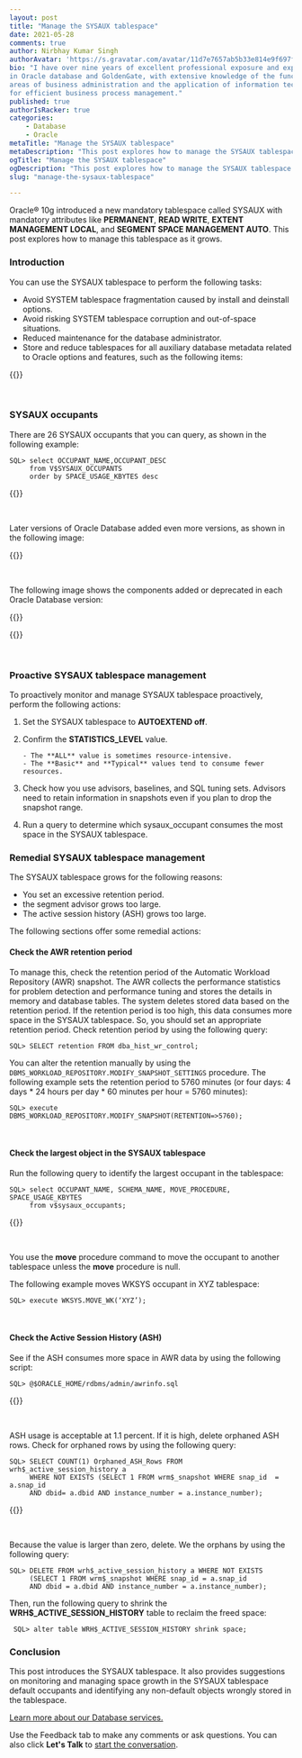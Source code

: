 ```yaml
---
layout: post
title: "Manage the SYSAUX tablespace"
date: 2021-05-28
comments: true
author: Nirbhay Kumar Singh
authorAvatar: 'https://s.gravatar.com/avatar/11d7e7657ab5b33e814e9f697fec368c'
bio: "I have over nine years of excellent professional exposure and experience
in Oracle database and GoldenGate, with extensive knowledge of the functional
areas of business administration and the application of information technology
for efficient business process management."
published: true
authorIsRacker: true
categories:
    - Database
    - Oracle
metaTitle: "Manage the SYSAUX tablespace"
metaDescription: "This post explores how to manage the SYSAUX tablespace as it grows."
ogTitle: "Manage the SYSAUX tablespace"
ogDescription: "This post explores how to manage the SYSAUX tablespace as it grows."
slug: "manage-the-sysaux-tablespace"

---
```


Oracle&reg; 10g introduced a new mandatory tablespace called SYSAUX with
mandatory attributes like **PERMANENT**, **READ WRITE**,
**EXTENT MANAGEMENT LOCAL**, and **SEGMENT SPACE MANAGEMENT AUTO**. This post
explores how to manage this tablespace as it grows.

<!--more-->

### Introduction

You can use the SYSAUX tablespace to perform the following tasks:

- Avoid SYSTEM tablespace fragmentation caused by install and deinstall options.
- Avoid risking  SYSTEM tablespace corruption and out-of-space situations.
- Reduced maintenance for the database administrator.
- Store and reduce tablespaces for all auxiliary database metadata related to
  Oracle options and features, such as the following items:

{{<img src="Picture1.png" title="" alt="">}}

</br>

### SYSAUX occupants

There are 26 SYSAUX occupants that you can query, as shown in the following
example:

    SQL> select OCCUPANT_NAME,OCCUPANT_DESC
         from V$SYSAUX_OCCUPANTS
         order by SPACE_USAGE_KBYTES desc

{{<img src="Picture2.png" title="" alt="">}}

</br>

Later versions of Oracle Database added even more versions, as shown in the
following image:

{{<img src="Picture3.png" title="" alt="">}}

</br>

The following image shows the components added or deprecated in each Oracle
Database version:

{{<img src="Picture4a.png" title="" alt="">}}

{{<img src="Picture4b.png" title="" alt="">}}

</br>

### Proactive SYSAUX tablespace management

To proactively monitor and manage SYSAUX tablespace proactively, perform the
following actions:

1. Set the SYSAUX tablespace to **AUTOEXTEND off**.
2. Confirm the **STATISTICS_LEVEL** value.

       - The **ALL** value is sometimes resource-intensive.
       - The **Basic** and **Typical** values tend to consume fewer resources.

3. Check how you use advisors, baselines, and SQL tuning sets. Advisors need to
   retain information in snapshots even if you plan to drop the snapshot range.
4. Run a query to determine which sysaux_occupant consumes the most space in the
   SYSAUX tablespace.

### Remedial SYSAUX tablespace management

The SYSAUX tablespace grows for the following reasons:

- You set an excessive retention period.
- the segment advisor grows too large.
- The active session history (ASH) grows too large.

The following sections offer some remedial actions:

#### Check the AWR retention period

To manage this, check the retention period of the Automatic Workload Repository
(AWR) snapshot. The AWR collects the performance statistics for problem detection
and performance tuning and stores the details in memory and database tables. The
system deletes stored data based on the retention period. If the retention period
is too high, this data consumes more space in the SYSAUX tablespace. So, you
should set an appropriate retention period. Check retention period by using the
following query:

    SQL> SELECT retention FROM dba_hist_wr_control;

You can alter the retention manually by using the
`DBMS_WORKLOAD_REPOSITORY.MODIFY_SNAPSHOT_SETTINGS` procedure.  The following
example sets the retention period to 5760 minutes (or four days:
4 days \* 24 hours per day \* 60 minutes per hour = 5760 minutes):

    SQL> execute DBMS_WORKLOAD_REPOSITORY.MODIFY_SNAPSHOT(RETENTION=>5760);

</br>

#### Check the largest object in the SYSAUX tablespace

Run the following query to identify the largest occupant in the tablespace:

    SQL> select OCCUPANT_NAME, SCHEMA_NAME, MOVE_PROCEDURE, SPACE_USAGE_KBYTES
         from v$sysaux_occupants;

{{<img src="Picture5.png" title="" alt="">}}

</br>

You use the **move** procedure command to move the occupant to another tablespace
unless the **move** procedure is null.

The following example moves WKSYS occupant in XYZ tablespace:

    SQL> execute WKSYS.MOVE_WK(‘XYZ’);

</br>

#### Check the Active Session History (ASH)

See if the ASH consumes more space in AWR data by using the following script:

    SQL> @$ORACLE_HOME/rdbms/admin/awrinfo.sql

{{<img src="Picture6.png" title="" alt="">}}

</br>

ASH usage is acceptable at 1.1 percent. If it is high, delete orphaned ASH rows.
Check for orphaned rows by using the following query:

    SQL> SELECT COUNT(1) Orphaned_ASH_Rows FROM wrh$_active_session_history a
         WHERE NOT EXISTS (SELECT 1 FROM wrm$_snapshot WHERE snap_id  = a.snap_id
         AND dbid= a.dbid AND instance_number = a.instance_number);

{{<img src="Picture7.png" title="" alt="">}}

</br>

Because the value is larger than zero, delete. We the orphans by using the
following query:

    SQL> DELETE FROM wrh$_active_session_history a WHERE NOT EXISTS
         (SELECT 1 FROM wrm$_snapshot WHERE snap_id = a.snap_id
         AND dbid = a.dbid AND instance_number = a.instance_number);

Then, run the following query to shrink the **WRH$_ACTIVE_SESSION_HISTORY**
table to reclaim the freed space:

     SQL> alter table WRH$_ACTIVE_SESSION_HISTORY shrink space;

### Conclusion

This post introduces the SYSAUX tablespace. It also provides suggestions on
monitoring and managing space growth in the SYSAUX tablespace default occupants
and identifying any non-default objects wrongly stored in the tablespace.

<a class="cta red" id="cta" href="https://www.rackspace.com/data/databases">Learn more about our Database services.</a>

Use the Feedback tab to make any comments or ask questions. You can also click
**Let's Talk** to [start the conversation](https://www.rackspace.com/).
